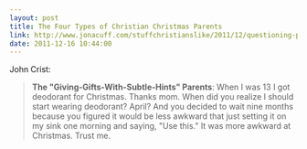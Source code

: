 ```yaml
---
layout: post
title: The Four Types of Christian Christmas Parents
link: http://www.jonacuff.com/stuffchristianslike/2011/12/questioning-peoples-parenting-skills-by-the-gifts-they-give-their-kids/
date: 2011-12-16 10:44:00
---
```


John Crist:
> **The "Giving-Gifts-With-Subtle-Hints" Parents**: 
> When I was 13 I got deodorant for Christmas. Thanks mom. When did you
> realize I should start wearing deodorant? April? And you decided to
> wait nine months because you figured it would be less awkward that just
> setting it on my sink one morning and saying, "Use this." It was more
> awkward at Christmas. Trust me.
